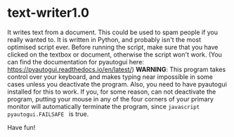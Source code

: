 # text-writer1.0
It writes text from a document. This could be used to
spam people if you really wanted to. It is written in 
Python, and probably isn't the most optimised script 
ever. Before running the script, make sure that you
have clicked on the textbox or document, otherwise
the script won't work.
(You can find the documentation for pyautogui here: https://pyautogui.readthedocs.io/en/latest/)
__WARNING__: This
program takes control over your keyboard, and makes typing
near impossible in some cases unless you deactivate the program. Also,
you need to have pyautogui installed for this to work.
If you, for some reason, can not deactivate the program,
putting your mouse in any of the four corners of your primary monitor will automatically
terminate the program, since ```javascript pyautogui.FAILSAFE ``` is true. 

Have fun!
